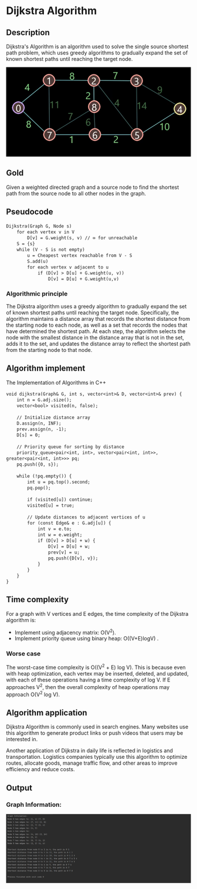 # Dijkstra Algorithm

## Description
Dijkstra's Algorithm is an algorithm used to solve the single source shortest path problem, which uses greedy algorithms to gradually expand the set of known shortest paths until reaching the target node.

![Image Title](Dijkstra.png)

## Gold
Given a weighted directed graph and a source node to find the shortest path from the source node to all other nodes in the graph.

## Pseudocode

```
Dijkstra(Graph G, Node s)
    for each vertex v in V
        D[v] = G.weight(s, v) // ∞ for unreachable
    S = {s}
    while (V - S is not empty)
        u = Cheapest vertex reachable from V - S
        S.add(u)
        for each vertex v adjacent to u
            if (D[v] > D[u] + G.weight(u, v))
                D[v] = D[u] + G.weight(u,v)
```
### Algorithmic principle
The Dijkstra algorithm uses a greedy algorithm to gradually expand the set of known shortest paths until reaching the target node. Specifically, the algorithm maintains a distance array that records the shortest distance from the starting node to each node, as well as a set that records the nodes that have determined the shortest path. At each step, the algorithm selects the node with the smallest distance in the distance array that is not in the set, adds it to the set, and updates the distance array to reflect the shortest path from the starting node to that node.
>


## Algorithm implement
The Implementation of Algorithms in C++
```
void dijkstra(Graph& G, int s, vector<int>& D, vector<int>& prev) {
    int n = G.adj.size();
    vector<bool> visited(n, false);

    // Initialize distance array
    D.assign(n, INF);
    prev.assign(n, -1);
    D[s] = 0;

    // Priority queue for sorting by distance
    priority_queue<pair<int, int>, vector<pair<int, int>>, greater<pair<int, int>>> pq;
    pq.push({0, s});

    while (!pq.empty()) {
        int u = pq.top().second;
        pq.pop();

        if (visited[u]) continue;
        visited[u] = true;

        // Update distances to adjacent vertices of u
        for (const Edge& e : G.adj[u]) {
            int v = e.to;
            int w = e.weight;
            if (D[v] > D[u] + w) {
                D[v] = D[u] + w;
                prev[v] = u;
                pq.push({D[v], v});
            }
        }
    }
}

```

## Time complexity
For a graph with V vertices and E edges, the time complexity of the Dijkstra algorithm is:
- Implement using adjacency matrix: O(V<sup>2</sup>).
- Implement priority queue using binary heap: O((V+E)logV) .
### Worse case
The worst-case time complexity is O((V<sup>2</sup> + E) log V). This is because even with heap optimization, each vertex may be inserted, deleted, and updated, with each of these operations having a time complexity of log V. If E approaches V<sup>2</sup>, then the overall complexity of heap operations may approach O(V<sup>2</sup> log V).

## Algorithm application
Dijkstra Algorithm is commonly used in search engines. Many websites use this algorithm to generate product links or push videos that users may be interested in. 
>
Another application of Dijkstra in daily life is reflected in logistics and transportation. Logistics companies typically use this algorithm to optimize routes, allocate goods, manage traffic flow, and other areas to improve efficiency and reduce costs.


## Output

### Graph Information:

![Image Title](3.png)
